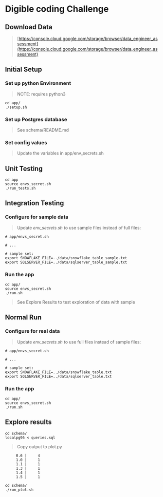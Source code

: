 # Digible coding Challenge

## Download Data

> [https://console.cloud.google.com/storage/browser/data_engineer_assessment](https://console.cloud.google.com/storage/browser/data_engineer_assessment)

## Initial Setup

### Set up python Environment

> NOTE: requires python3

```
cd app/
./setup.sh
```

### Set up Postgres database

> See schema/README.md

### Set config values

> Update the variables in app/env\_secrets.sh

## Unit Testing

```
cd app
source envs_secret.sh 
./run_tests.sh
```

## Integration Testing

### Configure for sample data

> Update *env_secrets.sh* to use sample files instead of full files:

```
# app/envs_secret.sh

# ...

# sample set:
export SNOWFLAKE_FILE=../data/snowflake_table_sample.txt
export SQLSERVER_FILE=../data/sqlserver_table_sample.txt
```

### Run the app

```
cd app/
source envs_secret.sh 
./run.sh
```

> See Explore Results to test exploration of data with sample


## Normal Run

### Configure for real data

> Update *env_secrets.sh* to use full files instead of sample files:

```
# app/envs_secret.sh

# ...

# sample set:
export SNOWFLAKE_FILE=../data/snowflake_table.txt
export SQLSERVER_FILE=../data/sqlserver_table.txt
```

### Run the app

```
cd app/
source envs_secret.sh 
./run.sh
```

## Explore results

```
cd schema/
localpg96 < queries.sql
```

> Copy output to plot.py

```
     0.6 |     4
     1.0 |     1
     1.1 |     1
     1.3 |     1
     1.4 |     1
     1.5 |     1
```

```
cd schema/
./run_plot.sh
```






